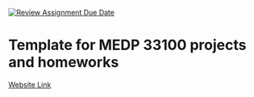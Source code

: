 [![Review Assignment Due Date](https://classroom.github.com/assets/deadline-readme-button-22041afd0340ce965d47ae6ef1cefeee28c7c493a6346c4f15d667ab976d596c.svg)](https://classroom.github.com/a/zPEbIGCW)
# Template for MEDP 33100 projects and homeworks

[Website Link](https://simple-server-01.glitch.me/)
